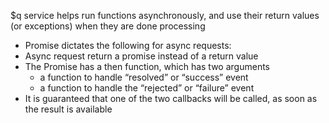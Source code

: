 $q service helps run functions asynchronously, and use their return values (or exceptions) when they are done processing


* Promise dictates the following for async requests:
* Async request return a promise instead of a return value
* The Promise has a then function, which has two arguments
  - a function to handle “resolved” or “success” event
  - a function to handle the “rejected” or “failure” event
* It is guaranteed that one of the two callbacks will be called, as soon as the result is available
